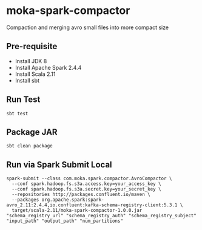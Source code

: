 # moka-spark-compactor
Compaction and merging avro small files into more compact size

## Pre-requisite
 - Install JDK 8
 - Install Apache Spark 2.4.4
 - Install Scala 2.11
 - Install sbt

## Run Test
    sbt test

## Package JAR
    sbt clean package

## Run via Spark Submit Local
    spark-submit --class com.moka.spark.compactor.AvroCompactor \
      --conf spark.hadoop.fs.s3a.access.key=your_access_key \
      --conf spark.hadoop.fs.s3a.secret.key=your_secret_key \
      --repositories http://packages.confluent.io/maven \
      --packages org.apache.spark:spark-avro_2.11:2.4.4,io.confluent:kafka-schema-registry-client:5.3.1 \
      target/scala-2.11/moka-spark-compactor-1.0.0.jar "schema_registry_url" "schema_registry_auth" "schema_registry_subject" "input_path" "output_path" "num_partitions"